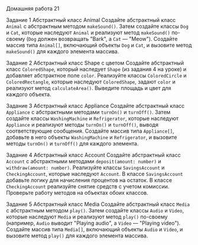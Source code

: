 Домашняя работа 21

Задание 1
Абстрактный класс Animal
Создайте абстрактный класс `Animal` с абстрактным методом `makeSound()`.
Затем создайте классы `Dog` и `Cat`, которые наследуют `Animal` и реализуют метод `makeSound()` по-своему (`Dog` должен возвращать "Bark", а `Cat` — "Meow").
Создайте массив типа `Animal[]`, включающий объекты `Dog` и `Cat`, и вызовите метод `makeSound()` для каждого элемента массива.

Задание 2
Абстрактный класс Shape с цветом
Создайте абстрактный класс `ColoredShape`, который наследует `Shape` (из задания 4 на уроке) и добавляет абстрактное поле `color`.
Реализуйте классы `ColoredCircle` и `ColoredRectangle`, которые наследуют `ColoredShape`, задают `color` и реализуют метод `calculateArea()`.
Выведите площадь и цвет для каждого объекта.

Задание 3
Абстрактный класс Appliance
Создайте абстрактный класс `Appliance` с абстрактными методами `turnOn()` и `turnOff()`.
Затем создайте классы `WashingMachine` и `Refrigerator`, которые наследуют `Appliance` и реализуют методы `turnOn()` и `turnOff()`, выводя соответствующие сообщения.
Создайте массив типа `Appliance[]`, добавьте в него объекты `WashingMachine` и `Refrigerator`, и вызовите методы `turnOn()` и `turnOff()` для каждого элемента.

Задание 4
Абстрактный класс Account
Создайте абстрактный класс `Account` с абстрактными методами `deposit(amount: number)` и `withdraw(amount: number)`.
Реализуйте классы `SavingsAccount` и `CheckingAccount`, которые наследуют `Account`.
В классе `SavingsAccount` добавьте логику для начисления процентов на остаток.
В классе `CheckingAccount` реализуйте снятие средств с учетом комиссии. 
Проверьте работу методов на объектах обоих классов.

Задание 5
Абстрактный класс Media
Создайте абстрактный класс `Media` с абстрактным методом `play()`.
Затем создайте классы `Audio` и `Video`, которые наследуют `Media` и реализуют метод `play()` по-своему (например, `Audio` выводит "Playing audio", а `Video` — "Playing video").
Создайте массив типа `Media[]`, включающий объекты `Audio` и `Video`, и вызовите метод `play()` для каждого элемента массива.